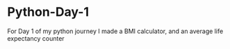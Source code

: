 # Python-Day-1
For Day 1 of my python journey I made a BMI calculator, and an average life expectancy counter
